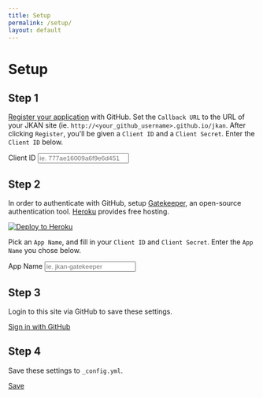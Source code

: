 ```yaml
---
title: Setup
permalink: /setup/
layout: default
---
```


<div class="alert alert-success" role="alert" data-hook="alert-success" style="display: none;">
  These settings have been <a href="#" data-hook="commit-url">saved</a> and the site is currently regenerating.
</div>

<div class="alert alert-danger" role="alert" data-hook="alert-error" style="display: none;">
  There was an error saving this page
</div>

# Setup

## Step 1
[Register your application](https://github.com/settings/applications/new) with GitHub. Set the `Callback URL`
to the URL of your JKAN site (ie. `http://<your_github_username>.github.io/jkan`. After clicking `Register`, you'll
be given a `Client ID` and a `Client Secret`. Enter the `Client ID` below.

<div class="row">
  <div class="col-sm-6 col-sm-offset-3">
    <div class="form-group">
      <label class="control-label" for="github_client_id">Client ID</label>
      <input type="text" class="form-control" id="github_client_id" data-hook="github-client-id" placeholder="ie. 777ae16009a6f9e6d451">
      <p class="help-block"></p>
    </div>
  </div>
</div>

## Step 2
In order to authenticate with GitHub, setup [Gatekeeper](https://github.com/prose/gatekeeper), an
open-source authentication tool. [Heroku](http://heroku.com) provides free hosting.

[![Deploy to Heroku](https://www.herokucdn.com/deploy/button.png)](https://dashboard.heroku.com/new?button-url=https%3A%2F%2Fgithub.com%2Fprose%2Fgatekeeper&template=https%3A%2F%2Fgithub.com%2Fprose%2Fgatekeeper)

Pick an `App Name`, and fill in your `Client ID` and `Client Secret`. Enter the `App Name` you chose below. 

<div class="row">
  <div class="col-sm-6 col-sm-offset-3">
    <div class="form-group">
      <label class="control-label" for="app_name">App Name</label>
      <input type="text" class="form-control" id="app_name" data-hook="app-name" placeholder="ie. jkan-gatekeeper">
      <p class="help-block"></p>
    </div>
  </div>
</div>

## Step 3
Login to this site via GitHub to save these settings.

<a href="#" class="btn btn-success" data-hook="login-link"><i class="fa fa-github"></i> Sign in with GitHub</a>

## Step 4
Save these settings to `_config.yml`.

<a href="#" class="btn btn-primary disabled" data-hook="save"><i class="fa fa-save"></i> Save</a>
